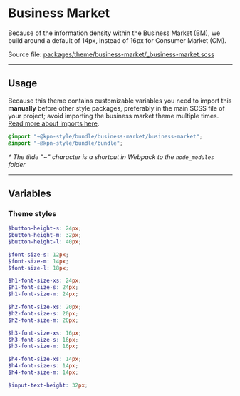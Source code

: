 # Business Market
Because of the information density within the Business Market (BM), we build around a default of 14px, instead of 16px for Consumer Market (CM).

Source file: [packages/theme/business-market/_business-market.scss](https://github.com/kpn/kpn-style/blob/master/packages/theme/business-market/_business-market.scss)

---

## Usage
Because this theme contains customizable variables you need to import this **manually** before other style packages, preferably in the main SCSS file of your project; avoid importing the business market theme multiple times. [Read more about imports here](/#/getting-started/quick-start).

```scss
@import "~@kpn-style/bundle/business-market/business-market";
@import "~@kpn-style/bundle/bundle";
```

*\* The tilde "~" character is a shortcut in Webpack to the `node_modules` folder* 

---

## Variables

### Theme styles
```scss
$button-height-s: 24px;
$button-height-m: 32px;
$button-height-l: 40px;

$font-size-s: 12px;
$font-size-m: 14px;
$font-size-l: 18px;

$h1-font-size-xs: 24px;
$h1-font-size-s: 24px;
$h1-font-size-m: 24px;

$h2-font-size-xs: 20px;
$h2-font-size-s: 20px;
$h2-font-size-m: 20px;

$h3-font-size-xs: 16px;
$h3-font-size-s: 16px;
$h3-font-size-m: 16px;

$h4-font-size-xs: 14px;
$h4-font-size-s: 14px;
$h4-font-size-m: 14px;

$input-text-height: 32px;
```
